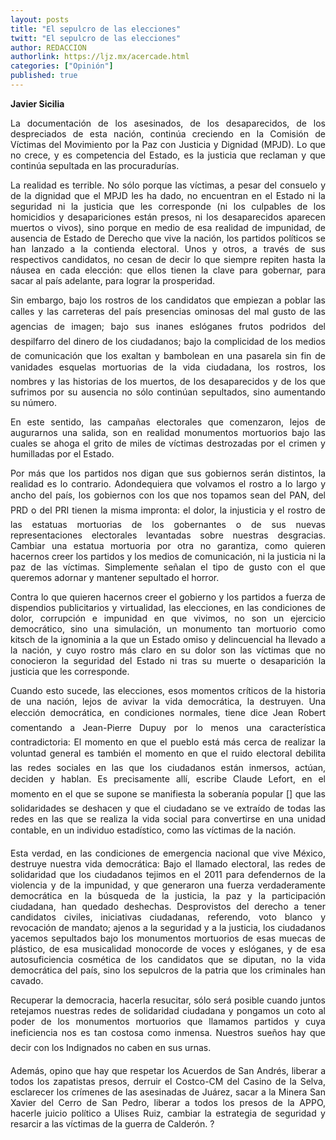 ```yaml
---
layout: posts
title: "El sepulcro de las elecciones"
twitt: "El sepulcro de las elecciones"
author: REDACCION
authorlink: https://ljz.mx/acercade.html
categories: ["Opinión"]
published: true
---
```

<p style="text-align: justify;">
  <strong>Javier Sicilia</strong>
</p>

<p style="text-align: justify;">
  La documentación de los asesinados, de los desaparecidos, de los despreciados de esta nación, continúa creciendo en la Comisión de Víctimas del Movimiento por la Paz con Justicia y Dignidad (MPJD). Lo que no crece, y es competencia del Estado, es la justicia que reclaman y que continúa sepultada en las procuradurías.
</p>

<p style="text-align: justify;">
  La realidad es terrible. No sólo porque las víctimas, a pesar del consuelo y de la dignidad que el MPJD les ha dado, no encuentran en el Estado ni la seguridad ni la justicia que les corresponde (ni los culpables de los homicidios y desapariciones están presos, ni los desaparecidos aparecen muertos o vivos), sino porque en medio de esa realidad de impunidad, de ausencia de Estado de Derecho que vive la nación, los partidos políticos se han lanzado a la contienda electoral. Unos y otros, a través de sus respectivos candidatos, no cesan de decir lo que siempre repiten hasta la náusea en cada elección: que ellos tienen la clave para gobernar, para sacar al país adelante, para lograr la prosperidad.
</p>

<p style="text-align: justify;">
  Sin embargo, bajo los rostros de los candidatos que empiezan a poblar las calles y las carreteras del país presencias ominosas del mal gusto de las agencias de imagen; bajo sus inanes eslóganes frutos podridos del despilfarro del dinero de los ciudadanos; bajo la complicidad de los medios de comunicación que los exaltan y bambolean en una pasarela sin fin de vanidades esquelas mortuorias de la vida ciudadana, los rostros, los nombres y las historias de los muertos, de los desaparecidos y de los que sufrimos por su ausencia no sólo continúan sepultados, sino aumentando su número.
</p>

<p style="text-align: justify;">
  En este sentido, las campañas electorales que comenzaron, lejos de augurarnos una salida, son en realidad monumentos mortuorios bajo las cuales se ahoga el grito de miles de víctimas destrozadas por el crimen y humilladas por el Estado.
</p>

<p style="text-align: justify;">
  Por más que los partidos nos digan que sus gobiernos serán distintos, la realidad es lo contrario. Adondequiera que volvamos el rostro a lo largo y ancho del país, los gobiernos con los que nos topamos sean del PAN, del PRD o del PRI tienen la misma impronta: el dolor, la injusticia y el rostro de las estatuas mortuorias de los gobernantes o de sus nuevas representaciones electorales levantadas sobre nuestras desgracias. Cambiar una estatua mortuoria por otra no garantiza, como quieren hacernos creer los partidos y los medios de comunicación, ni la justicia ni la paz de las víctimas. Simplemente señalan el tipo de gusto con el que queremos adornar y mantener sepultado el horror.
</p>

<p style="text-align: justify;">
  Contra lo que quieren hacernos creer el gobierno y los partidos a fuerza de dispendios publicitarios y virtualidad, las elecciones, en las condiciones de dolor, corrupción e impunidad en que vivimos, no son un ejercicio democrático, sino una simulación, un monumento tan mortuorio como kitsch de la ignominia a la que un Estado omiso y delincuencial ha llevado a la nación, y cuyo rostro más claro en su dolor son las víctimas que no conocieron la seguridad del Estado ni tras su muerte o desaparición la justicia que les corresponde.
</p>

<p style="text-align: justify;">
  Cuando esto sucede, las elecciones, esos momentos críticos de la historia de una nación, lejos de avivar la vida democrática, la destruyen. Una elección democrática, en condiciones normales, tiene dice Jean Robert comentando a Jean-Pierre Dupuy por lo menos una característica contradictoria: El momento en que el pueblo está más cerca de realizar la voluntad general es también el momento en que el ruido electoral debilita las redes sociales en las que los ciudadanos están inmersos, actúan, deciden y hablan. Es precisamente allí, escribe Claude Lefort, en el momento en el que se supone se manifiesta la soberanía popular [] que las solidaridades se deshacen y que el ciudadano se ve extraído de todas las redes en las que se realiza la vida social para convertirse en una unidad contable, en un individuo estadístico, como las víctimas de la nación.
</p>

<p style="text-align: justify;">
  Esta verdad, en las condiciones de emergencia nacional que vive México, destruye nuestra vida democrática: Bajo el llamado electoral, las redes de solidaridad que los ciudadanos tejimos en el 2011 para defendernos de la violencia y de la impunidad, y que generaron una fuerza verdaderamente democrática en la búsqueda de la justicia, la paz y la participación ciudadana, han quedado deshechas. Desprovistos del derecho a tener candidatos civiles, iniciativas ciudadanas, referendo, voto blanco y revocación de mandato; ajenos a la seguridad y a la justicia, los ciudadanos yacemos sepultados bajo los monumentos mortuorios de esas muecas de plástico, de esa musicalidad monocorde de voces y eslóganes, y de esa autosuficiencia cosmética de los candidatos que se diputan, no la vida democrática del país, sino los sepulcros de la patria que los criminales han cavado.
</p>

<p style="text-align: justify;">
  Recuperar la democracia, hacerla resucitar, sólo será posible cuando juntos retejamos nuestras redes de solidaridad ciudadana y pongamos un coto al poder de los monumentos mortuorios que llamamos partidos y cuya ineficiencia nos es tan costosa como inmensa. Nuestros sueños hay que decir con los Indignados no caben en sus urnas.
</p>

<p style="text-align: justify;">
  Además, opino que hay que respetar los Acuerdos de San Andrés, liberar a todos los zapatistas presos, derruir el Costco-CM del Casino de la Selva, esclarecer los crímenes de las asesinadas de Juárez, sacar a la Minera San Xavier del Cerro de San Pedro, liberar a todos los presos de la APPO, hacerle juicio político a Ulises Ruiz, cambiar la estrategia de seguridad y resarcir a las víctimas de la guerra de Calderón. ?
</p>
